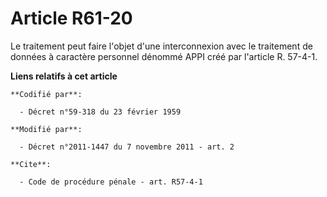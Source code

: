 # Article R61-20

Le traitement peut faire l'objet d'une interconnexion avec le traitement de données à caractère personnel dénommé APPI créé
par l'article R. 57-4-1.

**Liens relatifs à cet article**

	**Codifié par**:

	  - Décret n°59-318 du 23 février 1959

	**Modifié par**:

	  - Décret n°2011-1447 du 7 novembre 2011 - art. 2

	**Cite**:

	  - Code de procédure pénale - art. R57-4-1
